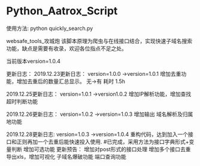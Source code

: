 # Python_Aatrox_Script


使用方法:
python quickly_search.py


websafe_tools_攻城炮
该脚本原理为爬虫与在线接口结合，实现快速子域名搜索功能，缺点是需要有收录，欢迎各位指点不足之处。

当前版本version=1.0.4


更新日志：
2019.12.23更新日志：
version=1.0.0 ->version=1.0.1
增加去重功能，增加去重后的数量汇总显示。  无->有 耗时 1.5h

2019.12.25更新日志：
version=1.0.1 ->version1.0.2
增加IP解析功能，增加查找超时判断功能

2019.12.26更新日志：
version=1.0.2 ->version=1.0.3
增加输出 域名解析及归属地功能

2019.12.28更新日志:
version=1.0.3 ->version=1.0.4
重构代码，达到加入一个接口和正则再加一个去重后能快速投入使用.  #已完成，采用方法为接口字典形式+变量判断
增加可选功能
更新预告：
增加对post形式的接口处理
增加多个接口去重
导出xls，增加可视化
子域名爆破功能
端口查询功能
